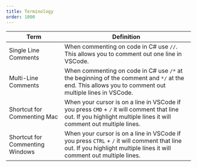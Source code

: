 ```yaml
---
title: Terminology
order: 1000
---
```


| Term                            | Definition                                                                                                                                                           |
| ------------------------------- | -------------------------------------------------------------------------------------------------------------------------------------------------------------------- |
| Single Line Comments            | When commenting on code in C# use `//`. This allows you to comment out one line in VSCode.                                                                           |
| Multi-Line Comments             | When commenting on code in C# use `/*` at the beginning of the comment and `*/` at the end. This allows you to comment out multiple lines in VSCode.                 |
| Shortcut for Commenting Mac     | When your cursor is on a line in VSCode if you press `CMD` + `/` it will comment that line out. If you highlight multiple lines it will comment out multiple lines.  |
| Shortcut for Commenting Windows | When your cursor is on a line in VSCode if you press `CTRL` + `/` it will comment that line out. If you highlight multiple lines it will comment out multiple lines. |
